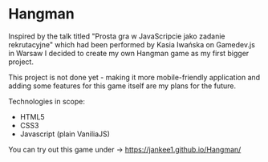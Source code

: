 # Hangman

Inspired by the talk titled "Prosta gra w JavaScripcie jako zadanie rekrutacyjne" which had been performed by Kasia Iwańska on Gamedev.js in Warsaw I decided to create my own Hangman game as my first bigger project. 

This project is not done yet - making it more mobile-friendly application and adding some features for this game itself are my plans for the future.

Technologies in scope:
* HTML5
* CSS3
* Javascript (plain VaniliaJS)

You can try out this game under -> 
https://jankee1.github.io/Hangman/
